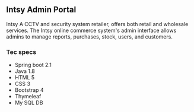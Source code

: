 ## Intsy Admin Portal

Intsy A CCTV and security system retailer, offers both retail and wholesale services. The Intsy online commerce system's admin interface allows admins to manage reports, purchases, stock, users, and customers.

### Tec specs
- Spring boot 2.1
- Java 1.8
- HTML 5
- CSS 3
- Bootstrap 4
- Thymeleaf
- My SQL DB
